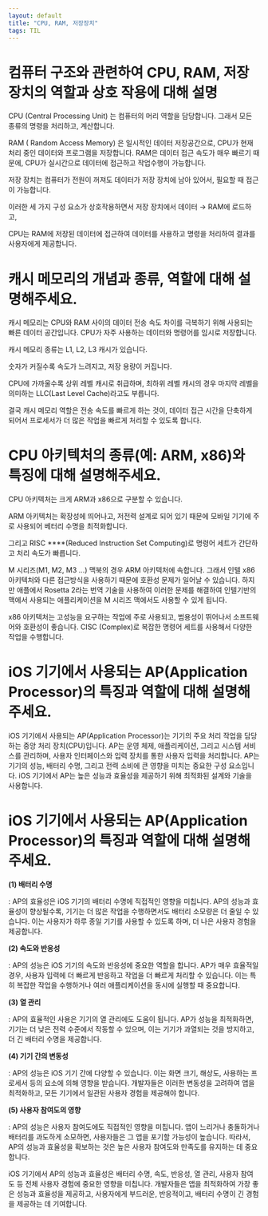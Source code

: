 ```yaml
---
layout: default
title: "CPU, RAM, 저장장치"
tags: TIL
---
```


# 컴퓨터 구조와 관련하여 CPU, RAM, 저장장치의 역할과 상호 작용에 대해 설명

CPU (Central Processing Unit) 는 컴퓨터의 머리 역할을 담당합니다. 그래서 모든 종류의 명령을 처리하고, 계산합니다. 

RAM ( Random Access Memory) 은 일시적인 데이터 저장공간으로, CPU가 현재 처리 중인 데이터와 프로그램을 저장합니다. RAM은 데이터 접근 속도가 매우 빠르기 때문에, CPU가 실시간으로 데이터에 접근하고 작업수행이 가능합니다.

저장 장치는 컴퓨터가 전원이 꺼져도 데이터가 저장 장치에 남아 있어서, 필요할 때 접근이 가능합니다.

이러한 세 가지 구성 요소가 상호작용하면서 저장 장치에서 데이터 → RAM에 로드하고, 

CPU는 RAM에 저장된 데이터에 접근하여 데이터를 사용하고 명령을 처리하여 결과를 사용자에게 제공합니다.

# 캐시 메모리의 개념과 종류, 역할에 대해 설명해주세요.

캐시 메모리는 CPU와 RAM 사이의 데이터 전송 속도 차이를 극복하기 위해 사용되는 빠른 데이터 공간입니다. CPU가 자주 사용하는 데이터와 명령어를 임시로 저장합니다.

캐시 메모리 종류는 L1, L2, L3 캐시가 있습니다. 

숫자가 커질수록 속도가 느려지고, 저장 용량이 커집니다.

CPU에 가까울수록 상위 레벨 캐시로 취급하며, 최하위 레벨 캐시의 경우 마지막 레벨을 의미하는 LLC(Last Level Cache)라고도 부릅니다.

결국 캐시 메모리 역할은 전송 속도를 빠르게 하는 것이, 데이터 접근 시간을 단축하게 되어서 프로세서가 더 많은 작업을 빠르게 처리할 수 있도록 합니다.

# CPU 아키텍처의 종류(예: ARM, x86)와 특징에 대해 설명해주세요.

CPU 아키텍처는 크게 ARM과 x86으로 구분할 수 있습니다.

ARM 아키텍처는 확장성에 띄어나고, 저전력 설계로 되어 있기 때문에 모바일 기기에 주로 사용되어 베터리 수명을 최적화합니다.

그리고 RISC ****(Reduced Instruction Set Computing)로 명령어 세트가 간단하고 처리 속도가 빠릅니다.

M 시리즈(M1, M2, M3 ...) 맥북의 경우 ARM 아키텍처에 속합니다. 그래서 인텔 x86아키텍처와 다른 접근방식을 사용하기 때문에 호환성 문제가 일어날 수 있습니다. 하지만 애플에서 Rosetta 2라는 번역 기술을 사용하여 이러한 문제를 해결하여 인텔기반의 맥에서 사용되는 애플리케이션을 M 시리즈 맥에서도 사용할 수 있게 됩니다.

x86 아키텍처는 고성능을 요구하는 작업에 주로 사용되고, 범용성이 뛰어나서 소프트웨어와 호환성이 좋습니다. CISC (Complex)로 복잡한 명령어 세트를 사용해서 다양한 작업을 수행합니다.

# iOS 기기에서 사용되는 AP(Application Processor)의 특징과 역할에 대해 설명해주세요.

iOS 기기에서 사용되는 AP(Application Processor)는 기기의 주요 처리 작업을 담당하는 중앙 처리 장치(CPU)입니다. AP는 운영 체제, 애플리케이션, 그리고 시스템 서비스를 관리하며, 사용자 인터페이스와 입력 장치를 통한 사용자 입력을 처리합니다. AP는 기기의 성능, 배터리 수명, 그리고 전력 소비에 큰 영향을 미치는 중요한 구성 요소입니다. iOS 기기에서 AP는 높은 성능과 효율성을 제공하기 위해 최적화된 설계와 기술을 사용합니다.

# iOS 기기에서 사용되는 AP(Application Processor)의 특징과 역할에 대해 설명해주세요.

**(1) 배터리 수명**

: AP의 효율성은 iOS 기기의 배터리 수명에 직접적인 영향을 미칩니다. AP의 성능과 효율성이 향상될수록, 기기는 더 많은 작업을 수행하면서도 배터리 소모량은 더 줄일 수 있습니다. 이는 사용자가 하루 종일 기기를 사용할 수 있도록 하며, 더 나은 사용자 경험을 제공합니다.

**(2) 속도와 반응성**

: AP의 성능은 iOS 기기의 속도와 반응성에 중요한 역할을 합니다. AP가 매우 효율적일 경우, 사용자 입력에 더 빠르게 반응하고 작업을 더 빠르게 처리할 수 있습니다. 이는 특히 복잡한 작업을 수행하거나 여러 애플리케이션을 동시에 실행할 때 중요합니다.

**(3) 열 관리**

: AP의 효율적인 사용은 기기의 열 관리에도 도움이 됩니다. AP가 성능을 최적화하면, 기기는 더 낮은 전력 수준에서 작동할 수 있으며, 이는 기기가 과열되는 것을 방지하고, 더 긴 배터리 수명을 제공합니다.

**(4) 기기 간의 변동성**

: AP의 성능은 iOS 기기 간에 다양할 수 있습니다. 이는 화면 크기, 해상도, 사용하는 프로세서 등의 요소에 의해 영향을 받습니다. 개발자들은 이러한 변동성을 고려하여 앱을 최적화하고, 모든 기기에서 일관된 사용자 경험을 제공해야 합니다.

**(5) 사용자 참여도의 영향**

: AP의 성능은 사용자 참여도에도 직접적인 영향을 미칩니다. 앱이 느리거나 충돌하거나 배터리를 과도하게 소모하면, 사용자들은 그 앱을 포기할 가능성이 높습니다. 따라서, AP의 성능과 효율성을 확보하는 것은 높은 사용자 참여도와 만족도를 유지하는 데 중요합니다.

iOS 기기에서 AP의 성능과 효율성은 배터리 수명, 속도, 반응성, 열 관리, 사용자 참여도 등 전체 사용자 경험에 중요한 영향을 미칩니다. 개발자들은 앱을 최적화하여 가장 좋은 성능과 효율성을 제공하고, 사용자에게 부드러운, 반응적이고, 배터리 수명이 긴 경험을 제공하는 데 기여합니다.

